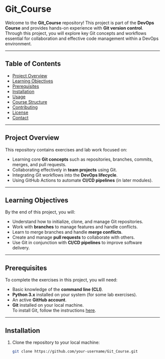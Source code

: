 # **Git_Course**

Welcome to the **Git_Course** repository! This project is part of the **DevOps Course** and provides hands-on experience with **Git version control**. Through this project, you will explore key Git concepts and workflows essential for collaboration and effective code management within a DevOps environment.

---

## **Table of Contents**
- [Project Overview](#project-overview)
- [Learning Objectives](#learning-objectives)
- [Prerequisites](#prerequisites)
- [Installation](#installation)
- [Usage](#usage)
- [Course Structure](#course-structure)
- [Contributing](#contributing)
- [License](#license)
- [Contact](#contact)

---

## **Project Overview**
This repository contains exercises and lab work focused on:
- Learning core **Git concepts** such as repositories, branches, commits, merges, and pull requests.
- Collaborating effectively in **team projects** using Git.
- Integrating Git workflows into the **DevOps lifecycle**.
- Using GitHub Actions to automate **CI/CD pipelines** (in later modules).

---

## **Learning Objectives**
By the end of this project, you will:
- Understand how to initialize, clone, and manage Git repositories.
- Work with **branches** to manage features and handle conflicts.
- Learn to merge branches and handle **merge conflicts**.
- Create and manage **pull requests** to collaborate with others.
- Use Git in conjunction with **CI/CD pipelines** to improve software delivery.

---

## **Prerequisites**
To complete the exercises in this project, you will need:
- Basic knowledge of the **command line (CLI)**.
- **Python 3.x** installed on your system (for some lab exercises).
- An active **GitHub account**.
- **Git** installed on your local machine.  
  To install Git, follow the instructions [here](https://git-scm.com/book/en/v2/Getting-Started-Installing-Git).

---

## **Installation**
1. Clone the repository to your local machine:
   ```bash
   git clone https://github.com/your-username/Git_Course.git
